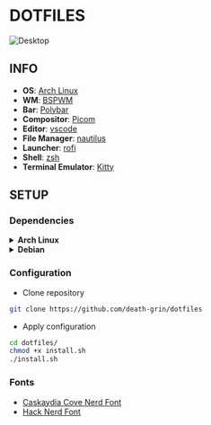 # DOTFILES

<div>
    <img src="assets/desktop-002.png" alt="Desktop">
</div>

## INFO

- **OS**: [Arch Linux](https://archlinux.org/)
- **WM**: [BSPWM](https://github.com/baskerville/bspwm)
- **Bar**: [Polybar](https://polybar.github.io/)
- **Compositor**: [Picom](https://github.com/yshui/picom)
- **Editor**: [vscode](https://code.visualstudio.com/)
- **File Manager**: [nautilus](https://gitlab.gnome.org/GNOME/nautilus)
- **Launcher**: [rofi](https://github.com/davatorium/rofi)
- **Shell**: [zsh](https://www.zsh.org/)
- **Terminal Emulator**: [Kitty](https://sw.kovidgoyal.net/kitty/)

## SETUP

### Dependencies
<details>
    <summary><b>Arch Linux</b></summary>

```bash
pacman -S acpi acpid alsa-firmware alsa-tools alsa-utils bluez bluez-tools bluez-utilsfirefox lsd pavucontrol playerctl pulseaudio pulseaudio-alsa wireless_tools sof-firmware xclip xorg xorg-xinit unzip zsh
pacman -S bspwm kitty nautilus nitrogen picom rofi sxhkd
```

```bash
yay -S betterlockscreen lightdm-gtk-greeter
```
- Enable services
```
# systemctl enable acpid.service
# systemctl enable lightdm.service
```
</details>

<details>
    <summary><b>Debian</b></summary>

```bash
apt install bspwm sxhkd picom nautilus nitrogen rofi
```
</details>

### Configuration

- Clone repository
```bash
git clone https://github.com/death-grin/dotfiles
```
- Apply configuration
```bash
cd dotfiles/
chmod +x install.sh
./install.sh
```

### Fonts

- [Caskaydia Cove Nerd Font](https://github.com/ryanoasis/nerd-fonts/releases/download/v2.3.3/CascadiaCode.zip)
- [Hack Nerd Font](https://github.com/ryanoasis/nerd-fonts/releases/download/v2.3.3/Hack.zip)